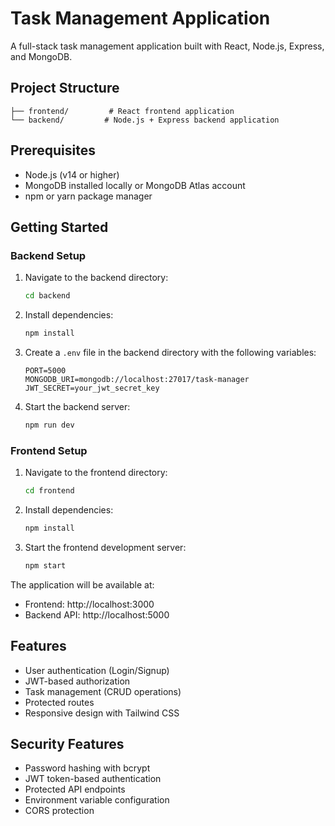 # Task Management Application

A full-stack task management application built with React, Node.js, Express, and MongoDB.

## Project Structure

```
├── frontend/         # React frontend application
└── backend/         # Node.js + Express backend application
```

## Prerequisites

- Node.js (v14 or higher)
- MongoDB installed locally or MongoDB Atlas account
- npm or yarn package manager

## Getting Started

### Backend Setup

1. Navigate to the backend directory:
   ```bash
   cd backend
   ```

2. Install dependencies:
   ```bash
   npm install
   ```

3. Create a `.env` file in the backend directory with the following variables:
   ```
   PORT=5000
   MONGODB_URI=mongodb://localhost:27017/task-manager
   JWT_SECRET=your_jwt_secret_key
   ```

4. Start the backend server:
   ```bash
   npm run dev
   ```

### Frontend Setup

1. Navigate to the frontend directory:
   ```bash
   cd frontend
   ```

2. Install dependencies:
   ```bash
   npm install
   ```

3. Start the frontend development server:
   ```bash
   npm start
   ```

The application will be available at:
- Frontend: http://localhost:3000
- Backend API: http://localhost:5000

## Features

- User authentication (Login/Signup)
- JWT-based authorization
- Task management (CRUD operations)
- Protected routes
- Responsive design with Tailwind CSS

## Security Features

- Password hashing with bcrypt
- JWT token-based authentication
- Protected API endpoints
- Environment variable configuration
- CORS protection 